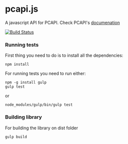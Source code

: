 pcapi.js
========

A javascript API for PCAPI. Check PCAPI's [documenation](https://github.com/edina/pcapi/blob/master/docs/PC_design_1_3.odt)


[![Build Status](https://travis-ci.org/edina/pcapi.js.svg?branch=master)](https://travis-ci.org/edina/pcapi.js.svg?branch=master)

### Running tests

First thing you need to do is to install all the dependencies:
```
npm install
```
For running tests you need to run either:
```
npm -g install gulp
gulp test
```
or
```
node_modules/gulp/bin/gulp test
```


### Building library
For building the library on dist folder
```
gulp build
```
